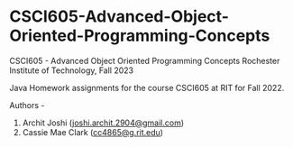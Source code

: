 # CSCI605-Advanced-Object-Oriented-Programming-Concepts
CSCI605 - Advanced Object Oriented Programming Concepts
Rochester Institute of Technology, Fall 2023

Java Homework assignments for the course CSCI605 at RIT for Fall 2022.

Authors -
1. Archit Joshi (joshi.archit.2904@gmail.com)
2. Cassie Mae Clark (cc4865@g.rit.edu)

   

